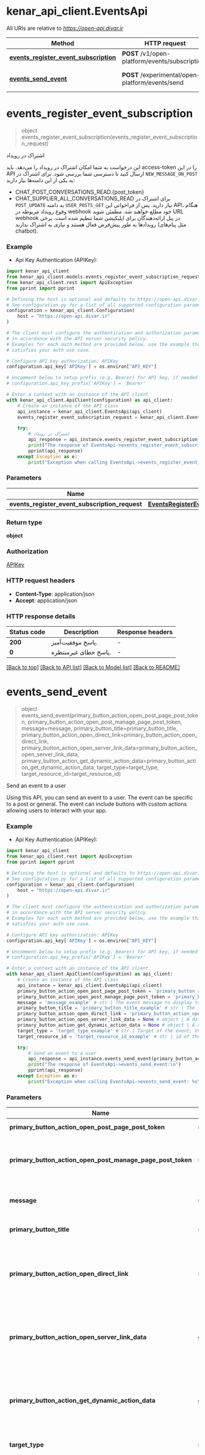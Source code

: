 # kenar_api_client.EventsApi

All URIs are relative to *https://open-api.divar.ir*

Method | HTTP request | Description
------------- | ------------- | -------------
[**events_register_event_subscription**](EventsApi.md#events_register_event_subscription) | **POST** /v1/open-platform/events/subscriptions | اشتراک در رویداد
[**events_send_event**](EventsApi.md#events_send_event) | **POST** /experimental/open-platform/events/send | Send an event to a user


# **events_register_event_subscription**
> object events_register_event_subscription(events_register_event_subscription_request)

اشتراک در رویداد

این درخواست به شما امکان اشتراک در رویداد را می‌دهد.
باید access-token را در این API ارسال کنید تا دسترسی شما بررسی شود.
برای اشتراک در `NEW_MESSAGE_ON_POST` به یکی از این دامنه‌ها نیاز دارید:
- CHAT_POST_CONVERSATIONS_READ.{post_token}
- CHAT_SUPPLIER_ALL_CONVERSATIONS_READ
برای اشتراک در `POST_UPDATE` به دامنه `USER_POSTS_GET` نیاز دارید.
پس از فراخوانی این API، هنگام وقوع رویداد مربوطه در webhook خود مطلع خواهید شد.
مطمئن شوید URL webhook در پنل ارائه‌دهندگان برای اپلیکیشن شما تنظیم شده است.
برخی رویدادها به طور پیش‌فرض فعال هستند و نیازی به اشتراک ندارند (مثل پیام‌های chatbot).

### Example

* Api Key Authentication (APIKey):

```python
import kenar_api_client
from kenar_api_client.models.events_register_event_subscription_request import EventsRegisterEventSubscriptionRequest
from kenar_api_client.rest import ApiException
from pprint import pprint

# Defining the host is optional and defaults to https://open-api.divar.ir
# See configuration.py for a list of all supported configuration parameters.
configuration = kenar_api_client.Configuration(
    host = "https://open-api.divar.ir"
)

# The client must configure the authentication and authorization parameters
# in accordance with the API server security policy.
# Examples for each auth method are provided below, use the example that
# satisfies your auth use case.

# Configure API key authorization: APIKey
configuration.api_key['APIKey'] = os.environ["API_KEY"]

# Uncomment below to setup prefix (e.g. Bearer) for API key, if needed
# configuration.api_key_prefix['APIKey'] = 'Bearer'

# Enter a context with an instance of the API client
with kenar_api_client.ApiClient(configuration) as api_client:
    # Create an instance of the API class
    api_instance = kenar_api_client.EventsApi(api_client)
    events_register_event_subscription_request = kenar_api_client.EventsRegisterEventSubscriptionRequest() # EventsRegisterEventSubscriptionRequest | 

    try:
        # اشتراک در رویداد
        api_response = api_instance.events_register_event_subscription(events_register_event_subscription_request)
        print("The response of EventsApi->events_register_event_subscription:\n")
        pprint(api_response)
    except Exception as e:
        print("Exception when calling EventsApi->events_register_event_subscription: %s\n" % e)
```



### Parameters


Name | Type | Description  | Notes
------------- | ------------- | ------------- | -------------
 **events_register_event_subscription_request** | [**EventsRegisterEventSubscriptionRequest**](EventsRegisterEventSubscriptionRequest.md)|  | 

### Return type

**object**

### Authorization

[APIKey](../README.md#APIKey)

### HTTP request headers

 - **Content-Type**: application/json
 - **Accept**: application/json

### HTTP response details

| Status code | Description | Response headers |
|-------------|-------------|------------------|
**200** | پاسخ موفقیت‌آمیز. |  -  |
**0** | پاسخ خطای غیرمنتظره. |  -  |

[[Back to top]](#) [[Back to API list]](../README.md#documentation-for-api-endpoints) [[Back to Model list]](../README.md#documentation-for-models) [[Back to README]](../README.md)

# **events_send_event**
> object events_send_event(primary_button_action_open_post_page_post_token, primary_button_action_open_post_manage_page_post_token, message=message, primary_button_title=primary_button_title, primary_button_action_open_direct_link=primary_button_action_open_direct_link, primary_button_action_open_server_link_data=primary_button_action_open_server_link_data, primary_button_action_get_dynamic_action_data=primary_button_action_get_dynamic_action_data, target_type=target_type, target_resource_id=target_resource_id)

Send an event to a user

Using this API, you can send an event to a user. The event can be specific to a post or general. The event can include buttons with custom actions allowing users to interact with your app.

### Example

* Api Key Authentication (APIKey):

```python
import kenar_api_client
from kenar_api_client.rest import ApiException
from pprint import pprint

# Defining the host is optional and defaults to https://open-api.divar.ir
# See configuration.py for a list of all supported configuration parameters.
configuration = kenar_api_client.Configuration(
    host = "https://open-api.divar.ir"
)

# The client must configure the authentication and authorization parameters
# in accordance with the API server security policy.
# Examples for each auth method are provided below, use the example that
# satisfies your auth use case.

# Configure API key authorization: APIKey
configuration.api_key['APIKey'] = os.environ["API_KEY"]

# Uncomment below to setup prefix (e.g. Bearer) for API key, if needed
# configuration.api_key_prefix['APIKey'] = 'Bearer'

# Enter a context with an instance of the API client
with kenar_api_client.ApiClient(configuration) as api_client:
    # Create an instance of the API class
    api_instance = kenar_api_client.EventsApi(api_client)
    primary_button_action_open_post_page_post_token = 'primary_button_action_open_post_page_post_token_example' # str | Token of the post to open
    primary_button_action_open_post_manage_page_post_token = 'primary_button_action_open_post_manage_page_post_token_example' # str | Token of the post to redirect to its management page
    message = 'message_example' # str | The event message to display to the user (optional)
    primary_button_title = 'primary_button_title_example' # str | The text to display on the button (optional)
    primary_button_action_open_direct_link = 'primary_button_action_open_direct_link_example' # str | An action to send user to your URL directly with just a resource id (if applicable) (optional)
    primary_button_action_open_server_link_data = None # object | A data that you can set and will be returned to you upon user click to recognize the action (optional)
    primary_button_action_get_dynamic_action_data = None # object | A data that you can set and will be returned to you upon user click to recognize the action (optional)
    target_type = 'target_type_example' # str | Target of the event; USER or POST (optional)
    target_resource_id = 'target_resource_id_example' # str | id of the target. When target type is USER, it should be the Divar User ID of that user and when target type is POST, it should be the post token.  (optional)

    try:
        # Send an event to a user
        api_response = api_instance.events_send_event(primary_button_action_open_post_page_post_token, primary_button_action_open_post_manage_page_post_token, message=message, primary_button_title=primary_button_title, primary_button_action_open_direct_link=primary_button_action_open_direct_link, primary_button_action_open_server_link_data=primary_button_action_open_server_link_data, primary_button_action_get_dynamic_action_data=primary_button_action_get_dynamic_action_data, target_type=target_type, target_resource_id=target_resource_id)
        print("The response of EventsApi->events_send_event:\n")
        pprint(api_response)
    except Exception as e:
        print("Exception when calling EventsApi->events_send_event: %s\n" % e)
```



### Parameters


Name | Type | Description  | Notes
------------- | ------------- | ------------- | -------------
 **primary_button_action_open_post_page_post_token** | **str**| Token of the post to open | 
 **primary_button_action_open_post_manage_page_post_token** | **str**| Token of the post to redirect to its management page | 
 **message** | **str**| The event message to display to the user | [optional] 
 **primary_button_title** | **str**| The text to display on the button | [optional] 
 **primary_button_action_open_direct_link** | **str**| An action to send user to your URL directly with just a resource id (if applicable) | [optional] 
 **primary_button_action_open_server_link_data** | [**object**](.md)| A data that you can set and will be returned to you upon user click to recognize the action | [optional] 
 **primary_button_action_get_dynamic_action_data** | [**object**](.md)| A data that you can set and will be returned to you upon user click to recognize the action | [optional] 
 **target_type** | **str**| Target of the event; USER or POST | [optional] 
 **target_resource_id** | **str**| id of the target. When target type is USER, it should be the Divar User ID of that user and when target type is POST, it should be the post token.  | [optional] 

### Return type

**object**

### Authorization

[APIKey](../README.md#APIKey)

### HTTP request headers

 - **Content-Type**: Not defined
 - **Accept**: application/json

### HTTP response details

| Status code | Description | Response headers |
|-------------|-------------|------------------|
**200** | پاسخ موفقیت‌آمیز. |  -  |
**0** | پاسخ خطای غیرمنتظره. |  -  |

[[Back to top]](#) [[Back to API list]](../README.md#documentation-for-api-endpoints) [[Back to Model list]](../README.md#documentation-for-models) [[Back to README]](../README.md)

